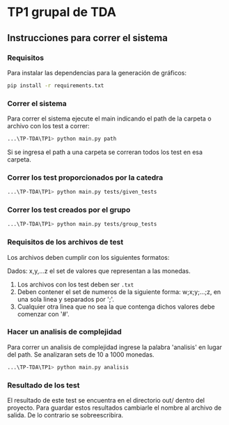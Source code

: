 ﻿# TP1 grupal de TDA
## Instrucciones para correr el sistema

### Requisitos
Para instalar las dependencias para la generación de gráficos:
 ```bash
 pip install -r requirements.txt
 ```

### Correr el sistema
Para correr el sistema ejecute el main indicando el path de la carpeta  o archivo con los test a correr:
```bash
...\TP-TDA\TP1> python main.py path
```
Si se ingresa el path a una carpeta se correran todos los test en esa carpeta.

### Correr los test proporcionados por la catedra

```bash
...\TP-TDA\TP1> python main.py tests/given_tests
```

### Correr los test creados por el grupo
```bash
...\TP-TDA\TP1> python main.py tests/group_tests
```

### Requisitos de los archivos de test

Los archivos deben cumplir con los siguientes formatos:

Dados: x,y,...z el set de valores que representan a las monedas.

1. Los archivos con los test deben ser `.txt` 
2. Deben contener el set de numeros de la siguiente forma: w;x;y;...;z, en una sola linea y separados por ';'.
3. Cualquier otra linea que no sea la que contenga dichos valores debe comenzar con '#'.

### Hacer un analisis de complejidad
Para correr un analisis de complejidad ingrese la palabra 'analisis' en lugar del path. Se analizaran sets de 10 a 1000 monedas.

```bash
...\TP-TDA\TP1> python main.py analisis
```

### Resultado de los test
El resultado de este test se encuentra en el directorio out/ dentro del proyecto.
Para guardar estos resultados cambiarle el nombre al archivo de salida.
De lo contrario se sobreescribira.